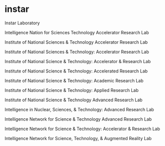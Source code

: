 # instar
Instar Laboratory

Intelligence Nation for Sciences Technology Accelerator Research Lab

Institute of National Sciences & Technology Accelerator Research Lab

Institute of National Sciences & Technology: Accelerator Research Lab

Institute of National Science & Technology: Accelerator & Research Lab

Institute of National Science & Technology: Accelerated Research Lab

Institute of National Science & Technology: Academic Research Lab

Institute of National Science & Technology: Applied Research Lab

Institute of National Science & Technology Advanced Research Lab

Intelligence in Nuclear, Sciences, & Technology: Advanced Research Lab

Intelligence Network for Science & Technology Advanced Research Lab

Intelligence Network for Science & Technology: Accelerator & Research Lab

Intelligence Network for Science, Technology, & Augmented Reality Lab

